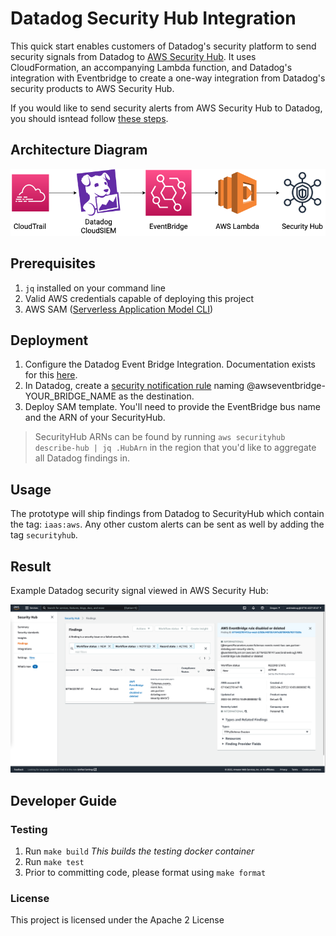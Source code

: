 # Datadog Security Hub Integration

This quick start enables customers of Datadog's security platform to send security signals from Datadog to [AWS Security Hub](https://aws.amazon.com/security-hub/). It uses CloudFormation, an accompanying Lambda function, and  Datadog's integration with Eventbridge to create a one-way integration from Datadog's security products to AWS Security Hub.

If you would like to send security alerts from AWS Security Hub to Datadog, you should isntead follow [these steps](https://docs.datadoghq.com/integrations/amazon_security_hub/).

## Architecture Diagram

<p align="center">
  <img src="./img/securityhub-integration-example.drawio.png" alt="Diagram" />
</p>

## Prerequisites

1. `jq` installed on your command line
2. Valid AWS credentials capable of deploying this project
3. AWS SAM ([Serverless Application Model CLI](https://docs.aws.amazon.com/serverless-application-model/latest/developerguide/serverless-sam-cli-install.html))

## Deployment

1. Configure the Datadog Event Bridge Integration. Documentation exists for this [here](https://docs.datadoghq.com/integrations/amazon_event_bridge/).
2. In Datadog, create a [security notification rule](https://docs.datadoghq.com/security_platform/notification_rules/) naming @awseventbridge-YOUR_BRIDGE_NAME as the destination.
3. Deploy SAM template.  You'll need to provide the EventBridge bus name and the ARN of your SecurityHub.

> SecurityHub ARNs can be found by running `aws securityhub describe-hub | jq .HubArn` in the region that you'd like to aggregate all Datadog findings in.

## Usage

The prototype will ship findings from Datadog to SecurityHub which contain the tag: `iaas:aws`.
Any other custom alerts can be sent as well by adding the tag `securityhub`.

## Result
Example Datadog security signal viewed in AWS Security Hub:

<p align="center">
  <img src="./img/securityhub-integration-signal-in-aws.png" alt="Diagram" />
</p>

## Developer Guide 

### Testing

1. Run `make build` _This builds the testing docker container_
2. Run `make test`
3. Prior to committing code, please format using `make format`

### License

This project is licensed under the Apache 2 License

